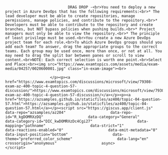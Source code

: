 <p class="card-text">
							
								DRAG DROP -<br>You need to deploy a new project in Azure DevOps that has the following requirements:<br>* The lead developer must be able to create repositories, manage permissions, manage policies, and contribute to the repository.<br>* Developers must be able to contribute to the repository and create branches, but NOT bypass policies when pushing builds.<br>* Project managers must only be able to view the repository.<br>* The principle of least privilege must be used.<br>You create a new Azure DevOps project team for each role.<br>To which Azure DevOps groups should you add each team? To answer, drag the appropriate groups to the correct teams. Each group may be used once, more than once, or not at all. You may need to drag the split bar between panes or scroll to view content.<br>NOTE: Each correct selection is worth one point.<br>Select and Place:<br><img src="https://www.examtopics.com/assets/media/exam-media/04257/0020600001.jpg" class="in-exam-image"><br>
							
						</p><p><a href="https://www.examtopics.com/discussions/microsoft/view/79308-exam-az-400-topic-4-question-57-discussion/">https://www.examtopics.com/discussions/microsoft/view/79308-exam-az-400-topic-4-question-57-discussion/</a></p><p><a href="https://azsamples.github.io/staticfiles/az400/topic-04-question-57.html">https://azsamples.github.io/staticfiles/az400/topic-04-question-57.html</a></p><script src="https://giscus.app/client.js"                    data-repo="azsamples/az204"                    data-repo-id="R_kgDOMRXzDQ"                    data-category="General"                    data-category-id="DIC_kwDOMRXzDc4Cgi27"                    data-mapping="pathname"                    data-strict="1"                    data-reactions-enabled="0"                    data-emit-metadata="0"                    data-input-position="bottom"                    data-theme="preferred_color_scheme"                    data-lang="en"                    crossorigin="anonymous"                    async>                    </script>